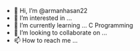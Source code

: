 - 👋 Hi, I’m @armanhasan22
- 👀 I’m interested in ...
- 🌱 I’m currently learning ... C Programming
- 💞️ I’m looking to collaborate on ...
- 📫 How to reach me ...

<!---
armanhasan22/armanhasan22 is a ✨ special ✨ repository because its `README.md` (this file) appears on your GitHub profile.
You can click the Preview link to take a look at your changes.
--->

